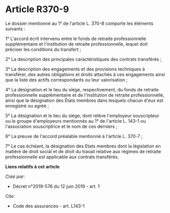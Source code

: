 # Article R370-9

Le dossier mentionné au 1° de l'article L. 370-8 comporte les éléments suivants : 

1° L'accord écrit intervenu entre le fonds de retraite professionnelle supplémentaire et l'institution de retraite
professionnelle, lequel doit préciser les conditions du transfert ; 

2° La description des principales caractéristiques des contrats transférés ; 

3° La description des engagements et des provisions techniques à transférer, des autres obligations et droits attachés à ces
engagements ainsi que la liste des actifs correspondants ou leur valorisation ; 

4° La désignation et le lieu du siège, respectivement, du fonds de retraite professionnelle supplémentaire et de
l'institution de retraite professionnelle, ainsi que la désignation des États membres dans lesquels chacun d'eux est
enregistré ou agréé ; 

5° La désignation et le lieu du siège, dont relève l'employeur souscripteur ou le groupe d'employeurs mentionnés au 1° de
l'article L. 143-1 ou l'association souscriptrice et le nom de ces derniers ; 

6° La preuve de l'accord préalable mentionné à l'article L. 370-7 ; 

7° Le cas échéant, la désignation des Etats membres dont la législation en matière de droit social et de droit du travail
relative aux régimes de retraite professionnelle est applicable aux contrats transférés.

**Liens relatifs à cet article**

_Créé par_:

  - Décret n°2019-576 du 12 juin 2019 - art. 1

_Cite_:

  - Code des assurances - art. L143-1
